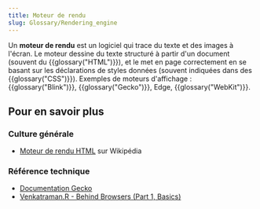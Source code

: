 ```yaml
---
title: Moteur de rendu
slug: Glossary/Rendering_engine
---
```


Un **moteur de rendu** est un logiciel qui trace du texte et des images à l'écran. Le moteur dessine du texte structuré à partir d'un document (souvent du {{glossary("HTML")}}), et le met en page correctement en se basant sur les déclarations de styles données (souvent indiquées dans des {{glossary("CSS")}}). Exemples de moteurs d'affichage : {{glossary("Blink")}}, {{glossary("Gecko")}}, Edge, {{glossary("WebKit")}}.

## Pour en savoir plus

### Culture générale

- [Moteur de rendu HTML](https://fr.wikipedia.org/wiki/Moteur_de_rendu_HTML) sur Wikipédia

### Référence technique

- [Documentation Gecko](/fr/docs/Gecko)
- [Venkatraman.R - Behind Browsers (Part 1, Basics)](https://medium.com/@ramsunvtech/behind-browser-basics-part-1-b733e9f3c0e6)
